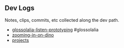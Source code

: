 <!--- HELLO WORLD!!! 
  this page was GENERATED by some tasks.clj!
  so-mind-ya-bizniz. --->




## Dev Logs

Notes, clips, commits, etc collected along the dev path.


* [glossolalia-listen-prototyping](/devlogs/2024-12-11-glossolalia-listen-prototyping.md) #glossolalia
* [zooming-in-on-dino](/devlogs/2024-01-08-zooming-in-on-dino.md)
* [projects](/devlogs/projects.md)